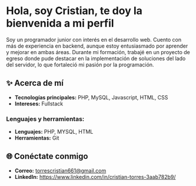 # Hola, soy Cristian, te doy la bienvenida a mi perfil</span>

Soy un programador junior con interés en el desarrollo web. Cuento con más de experiencia en backend, aunque estoy entusiasmado por aprender y mejorar en ambas áreas. Durante mi formación, trabajé en un proyecto de egreso donde pude destacar en la implementación de soluciones del lado del servidor, lo que fortaleció mi pasión por la programación.

## ✨ Acerca de mí

- **Tecnologías principales:** PHP, MySQL, Javascript, HTML, CSS
- **Intereses:** Fullstack

### Lenguajes y herramientas:
- **Lenguajes:** PHP, MYSQL, HTML
- **Herramientas:** Git

## 🌐 Conéctate conmigo
- **Correo:** [torrescristian661@gmail.com](mailto:torrescristian661@gmail.com)
- **LinkedIn:** https://www.linkedin.com/in/cristian-torres-3aab782b9/

